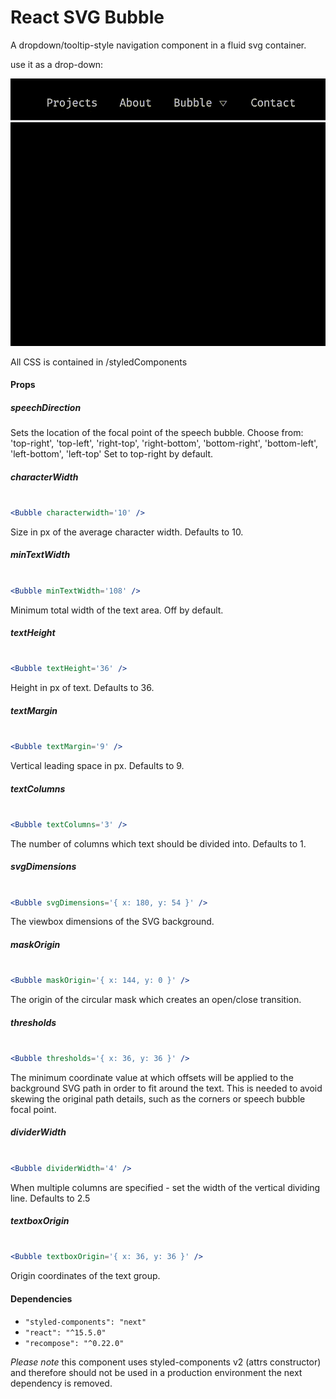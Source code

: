 # React SVG Bubble

A dropdown/tooltip-style navigation component in a fluid svg container.

use it as a drop-down:

![Alt text](gif/Bubble1.gif?raw=true "Title")



All CSS is contained in /styledComponents

#### Props

##### speechDirection

Sets the location of the focal point of the speech bubble.
Choose from: 'top-right', 'top-left', 'right-top', 'right-bottom', 'bottom-right', 'bottom-left', 'left-bottom', 'left-top' Set to top-right by default.

##### characterWidth

```jsx

<Bubble characterwidth='10' />

```

Size in px of the average character width. Defaults to 10.

##### minTextWidth

```jsx

<Bubble minTextWidth='108' />

```

Minimum total width of the text area. Off by default.

##### textHeight

```jsx

<Bubble textHeight='36' />

```

Height in px of text. Defaults to 36.

##### textMargin

```jsx

<Bubble textMargin='9' />

```

Vertical leading space in px. Defaults to 9.

##### textColumns

```jsx

<Bubble textColumns='3' />

```

The number of columns which text should be divided into. Defaults to 1.

##### svgDimensions

```jsx

<Bubble svgDimensions='{ x: 180, y: 54 }' />

```

The viewbox dimensions of the SVG background.

##### maskOrigin

```jsx

<Bubble maskOrigin='{ x: 144, y: 0 }' />

```

The origin of the circular mask which creates an open/close transition.

##### thresholds

```jsx

<Bubble thresholds='{ x: 36, y: 36 }' />

```

The minimum coordinate value at which offsets will be applied to the background SVG path in order to fit around the text. This is needed to avoid skewing the original path details, such as the corners or speech bubble focal point.

##### dividerWidth

```jsx

<Bubble dividerWidth='4' />

```

When multiple columns are specified - set the width of the vertical dividing line. Defaults to 2.5

##### textboxOrigin

```jsx

<Bubble textboxOrigin='{ x: 36, y: 36 }' />

```

Origin coordinates of the text group.

#### Dependencies

- `"styled-components": "next"`
- `"react": "^15.5.0"`
- `"recompose": "^0.22.0"`

*Please note* this component uses styled-components v2 (attrs constructor) and therefore should not be used in a production environment the next dependency is removed.
